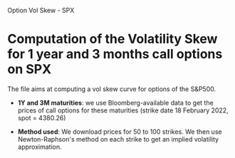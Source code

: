 Option Vol Skew - SPX

# Computation of the Volatility Skew for 1 year and 3 months call options on SPX

The file aims at computing a vol skew curve for options of the S&P500.

* **1Y and 3M maturities**: we use Bloomberg-available data to get the prices of call options for these maturities (strike date 18 February 2022, spot = 4380.26)

* **Method used**: We download prices for 50 to 100 strikes. We then use Newton-Raphson's method on each strike to get an implied volatility approximation.
